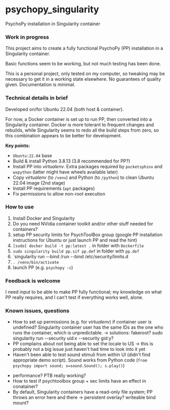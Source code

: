 # psychopy_singularity
PsychoPy installation in Singularity container

### Work in progress

This project aims to create a fully functional PsychoPy (PP) installation in a Singularity container.

Basic functions seem to be working, but not much testing has been done.

This is a personal project, only tested on my computer, so tweaking may be necessary to get it in a working state elsewhere. No guarantees of quality given. Documentation is minimal.

### Technical details in brief

Developed on/for Ubuntu 22.04 (both host & container).

For now, a Docker container is set up to run PP, then converted into a Singularity container. Docker is more tolerant to frequent changes and rebuilds, while Singularity seems to redo all the build steps from zero, so this combination appears to be better for development.

**Key points:**
* `Ubuntu:22.04` base
* Build & install Python 3.8.13 (3.8 recommended for PP?)
* Install PP into *virtualenv*. Extra packages required by `pocketsphinx` and `wxpython` (latter might have wheels available later)
* Copy *virtualenv* (to `/venv`) and Python (to `/python`) to clean Ubuntu 22.04 image (2nd stage)
* Install PP requirements (`apt` packages)
* Fix permissions to allow non-root execution

### How to use

1. Install Docker and Singularity
2. Do you need NVidia container toolkit and/or other stuff needed for containers?
3. setup PP security limits for PsychToolBox group (google PP installation instructions for Ubuntu or just launch PP and read the hint)
4. `[sudo] docker build -t pp:latest .` in folder with `Dockerfile`
5. `sudo singularity build pp.sif pp.def` in folder with `pp.def`
6. `singularity run --bind /run --bind /etc/security/limits.d
7. `. /venv/bin/activate`
8. launch PP (e.g. `psychopy -c`)

### Feedback is welcome

I need input to be able to make PP fully functional; my knowledge on what PP really requires, and I can't test if everything works well, alone.

### Known issues, questions

* How to set up permissions (e.g. for *virtualenv*) if container user is undefined? Singularity container user has the same IDs as the one who runs the container, which is unpredictable. -> solutions: fakeroot? sudo singularity run --security uid:x --security gid:y?
* PP complains about not being able to set the locale to US -> this is probably not a big issue just haven't had time to look into it yet
* Haven't been able to test sound stimuli from within UI (didn't find appropriate demo script). Sound works from Python code (`from psychopy import sound; s=sound.Sound(); s.play()`)
- performance? PTB really working?
- How to test if psychtoolbox group + sec limits have an effect in conatainer?
- By default, Singularity containers have a read-only file system; PP throws an error here and there -> persistent overlay? writeable bind mount?
